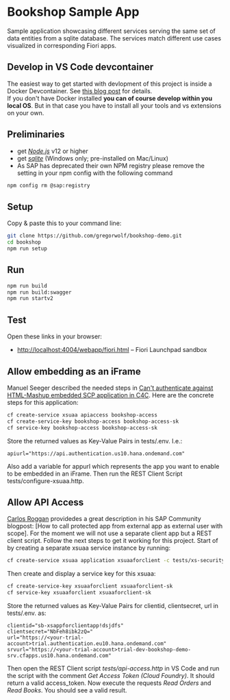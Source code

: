 # Bookshop Sample App

Sample application showcasing different services serving the same set of data entities from a sqlite database. 
The services match different use cases visualized in corresponding Fiori apps.

## Develop in VS Code devcontainer
The easiest way to get started with devlopment of this project is inside a Docker Devcontainer. See [this blog post](https://github.com/htammen/cap-vscode-dev-container#so-what-do-i-have-to-do) for details.   
If you don't have Docker installed **you can of course develop within you local OS**. But in that case you have to install all your tools and vs extensions on your own.

## Preliminaries

* get [_Node.js_](https://nodejs.org/en/) v12 or higher
* get [_sqlite_](https://www.sqlite.org/download.html) (Windows only; pre-installed on Mac/Linux)
* As SAP has deprecated their own NPM registry please remove the setting in your npm config with the following command

```sh
npm config rm @sap:registry
```

## Setup

Copy & paste this to your command line:

```sh
git clone https://github.com/gregorwolf/bookshop-demo.git
cd bookshop
npm run setup
```

## Run
```sh
npm run build
npm run build:swagger
npm run startv2
```

## Test

Open these links in your browser:

* <http://localhost:4004/webapp/fiori.html> &ndash; Fiori Launchpad sandbox

## Allow embedding as an iFrame

Manuel Seeger described the needed steps in [Can't authenticate against HTML-Mashup embedded SCP application in C4C](https://answers.sap.com/questions/13014707/cant-authenticate-against-html-mashup-embedded-scp.html). Here are the concrete steps for this application:

```sh
cf create-service xsuaa apiaccess bookshop-access
cf create-service-key bookshop-access bookshop-access-sk
cf service-key bookshop-access bookshop-access-sk
```

Store the returned values as Key-Value Pairs in tests/.env. I.e.: 

```
apiurl="https://api.authentication.us10.hana.ondemand.com"
```

Also add a variable for appurl which represents the app you want to enable to be embedded in an iFrame. Then run the REST Client Script tests/configure-xsuaa.http.

## Allow API Access

[Carlos Roggan](https://people.sap.com/carlos.roggan) providedes a great description in his SAP Community blogpost: [How to call protected app from external app as external user with scope]. For the moment we will not use a separate client app but a REST client script. Follow the next steps to get it working for this project. Start of by creating a separate xsuaa service instance by running:

```sh
cf create-service xsuaa application xsuaaforclient -c tests/xs-security.json
```

Then create and display a service key for this xsuaa:

```sh
cf create-service-key xsuaaforclient xsuaaforclient-sk
cf service-key xsuaaforclient xsuaaforclient-sk
```

Store the returned values as Key-Value Pairs for clientid, clientsecret, url in tests/.env. as:

```
clientid="sb-xsappforclientapp!dsjdfs"
clientsecret="NbFeh8ibk2zQ="
url="https://<your-trial-account>trial.authentication.eu10.hana.ondemand.com"
srvurl="https://<your-trial-account>trial-dev-bookshop-demo-srv.cfapps.us10.hana.ondemand.com"
```

Then open the REST Client script *tests/api-access.http* in VS Code and run the script with the comment *Get Access Token (Cloud Foundry)*. It should return a valid access_token. Now execute the requests *Read Orders* and *Read Books*. You should see a valid result.